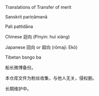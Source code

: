 Translations of
Transfer of merit

Sanskrit	pariṇāmanā

Pali	pattidāna

Chinese	迴向
(Pinyin: huí xiàng)

Japanese	回向 or 廻向
(rōmaji: Ekō)

Tibetan	bsngo ba


船长微博备份。

本仓库文件为粉丝收集，与他人无关，侵权删。

长期维护中。
